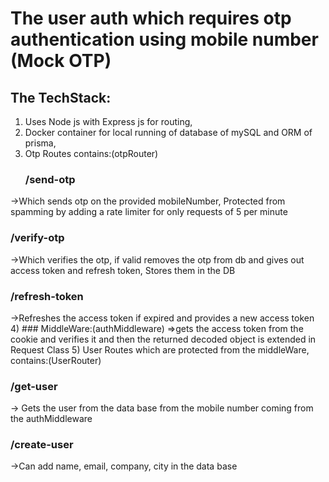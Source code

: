 # The user auth which requires otp authentication using mobile number (Mock OTP)

## The TechStack:
1) Uses Node js with Express js for routing,
2) Docker container for local running of database of mySQL and ORM of prisma,
3) Otp Routes contains:(otpRouter)
   ### /send-otp
  ->Which sends otp on the provided mobileNumber, Protected from spamming by adding a rate limiter for only requests of 5 per minute
   ### /verify-otp
  ->Which verifies the otp, if valid removes the otp from db and gives out access token and refresh token, Stores them in the DB
   ### /refresh-token
  ->Refreshes the access token if expired and provides a new access token
4) ### MiddleWare:(authMiddleware)
   =>gets the access token from the cookie and verifies it and then the returned decoded object is extended in Request Class
5) User Routes which are protected from the middleWare, contains:(UserRouter)
   ### /get-user
   -> Gets the user from the data base from the mobile number coming from the authMiddleware
   ### /create-user
   ->Can add name, email, company, city in the data base

